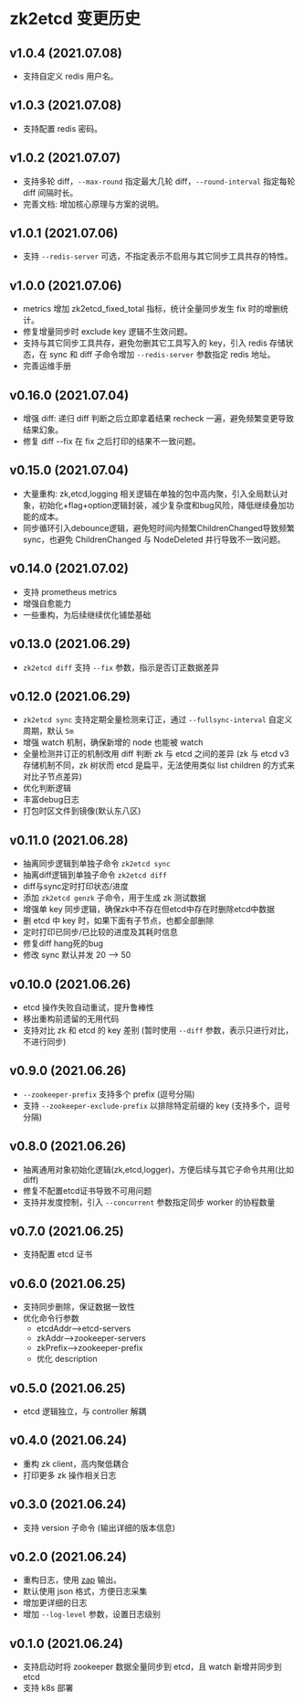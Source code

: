 # zk2etcd 变更历史

## v1.0.4 (2021.07.08)

* 支持自定义 redis 用户名。

## v1.0.3 (2021.07.08)

* 支持配置 redis 密码。

## v1.0.2 (2021.07.07)

* 支持多轮 diff，`--max-round` 指定最大几轮 diff，`--round-interval` 指定每轮 diff 间隔时长。
* 完善文档: 增加核心原理与方案的说明。

## v1.0.1 (2021.07.06)

* 支持 `--redis-server` 可选，不指定表示不启用与其它同步工具共存的特性。

## v1.0.0 (2021.07.06)

* metrics 增加 zk2etcd_fixed_total 指标，统计全量同步发生 fix 时的增删统计。
* 修复增量同步时 exclude key 逻辑不生效问题。
* 支持与其它同步工具共存，避免勿删其它工具写入的 key，引入 redis 存储状态，在 sync 和 diff 子命令增加 `--redis-server` 参数指定 redis 地址。
* 完善运维手册

## v0.16.0 (2021.07.04)

* 增强 diff: 递归 diff 判断之后立即拿着结果 recheck 一遍，避免频繁变更导致结果幻象。
* 修复 diff --fix 在 fix 之后打印的结果不一致问题。

## v0.15.0 (2021.07.04)

* 大量重构: zk,etcd,logging 相关逻辑在单独的包中高内聚，引入全局默认对象，初始化+flag+option逻辑封装，减少复杂度和bug风险，降低继续叠加功能的成本。
* 同步循环引入debounce逻辑，避免短时间内频繁ChildrenChanged导致频繁sync，也避免 ChildrenChanged 与 NodeDeleted 并行导致不一致问题。

## v0.14.0 (2021.07.02)

* 支持 prometheus metrics
* 增强自愈能力
* 一些重构，为后续继续优化铺垫基础

## v0.13.0 (2021.06.29)

* `zk2etcd diff` 支持 `--fix` 参数，指示是否订正数据差异

## v0.12.0 (2021.06.29)

* `zk2etcd sync` 支持定期全量检测来订正，通过 `--fullsync-interval` 自定义周期，默认 `5m`
* 增强 watch 机制，确保新增的 node 也能被 watch
* 全量检测并订正的机制改用 diff 判断 zk 与 etcd 之间的差异 (zk 与 etcd v3 存储机制不同，zk 树状而 etcd 是扁平，无法使用类似 list children 的方式来对比子节点差异)
* 优化判断逻辑
* 丰富debug日志
* 打包时区文件到镜像(默认东八区)

## v0.11.0 (2021.06.28)

* 抽离同步逻辑到单独子命令 `zk2etcd sync`
* 抽离diff逻辑到单独子命令 `zk2etcd diff`
* diff与sync定时打印状态/进度
* 添加 `zk2etcd genzk` 子命令，用于生成 zk 测试数据
* 增强单 key 同步逻辑，确保zk中不存在但etcd中存在时删除etcd中数据
* 删 etcd 中 key 时，如果下面有子节点，也都全部删除
* 定时打印已同步/已比较的进度及其耗时信息
* 修复diff hang死的bug
* 修改 sync 默认并发 20 --> 50

## v0.10.0 (2021.06.26)

* etcd 操作失败自动重试，提升鲁棒性
* 移出重构前遗留的无用代码
* 支持对比 zk 和 etcd 的 key 差别 (暂时使用 `--diff` 参数，表示只进行对比，不进行同步)

## v0.9.0 (2021.06.26)

* `--zookeeper-prefix` 支持多个 prefix (逗号分隔)
* 支持 `--zookeeper-exclude-prefix` 以排除特定前缀的 key (支持多个，逗号分隔)

## v0.8.0 (2021.06.26)

* 抽离通用对象初始化逻辑(zk,etcd,logger)，方便后续与其它子命令共用(比如diff)
* 修复不配置etcd证书导致不可用问题
* 支持并发度控制，引入 `--concurrent` 参数指定同步 worker 的协程数量

## v0.7.0 (2021.06.25)

* 支持配置 etcd 证书

## v0.6.0 (2021.06.25)

* 支持同步删除，保证数据一致性
* 优化命令行参数
    * etcdAddr-->etcd-servers
    * zkAddr-->zookeeper-servers
    * zkPrefix-->zookeeper-prefix
    * 优化 description

## v0.5.0 (2021.06.25)

* etcd 逻辑独立，与 controller 解耦

## v0.4.0 (2021.06.24)

* 重构 zk client，高内聚低耦合
* 打印更多 zk 操作相关日志

## v0.3.0 (2021.06.24)

* 支持 version 子命令 (输出详细的版本信息)

## v0.2.0 (2021.06.24)

* 重构日志，使用 [zap](https://github.com/uber-go/zap) 输出。
* 默认使用 json 格式，方便日志采集
* 增加更详细的日志
* 增加 `--log-level` 参数，设置日志级别

## v0.1.0 (2021.06.24)

* 支持启动时将 zookeeper 数据全量同步到 etcd，且 watch 新增并同步到 etcd
* 支持 k8s 部署